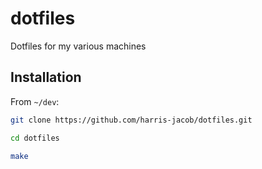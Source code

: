 # dotfiles
Dotfiles for my various machines

## Installation

From `~/dev`:
```bash
git clone https://github.com/harris-jacob/dotfiles.git

cd dotfiles

make
```



